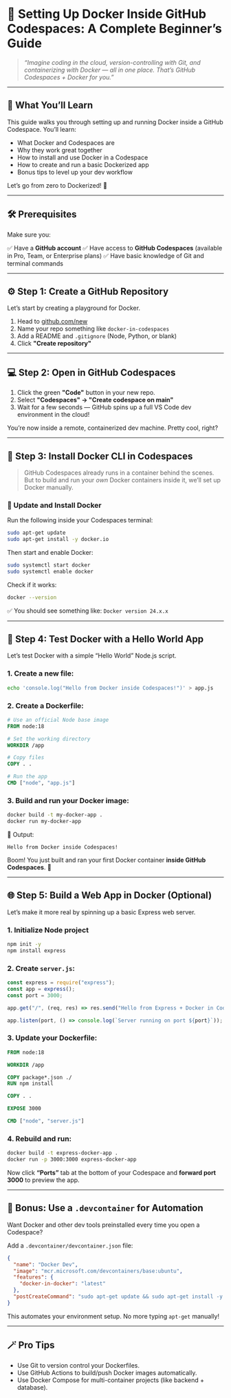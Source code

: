 # 🚀 Setting Up Docker Inside GitHub Codespaces: A Complete Beginner’s Guide

> *“Imagine coding in the cloud, version-controlling with Git, and containerizing with Docker — all in one place. That’s GitHub Codespaces + Docker for you.”*

---

## 🧠 What You’ll Learn

This guide walks you through setting up and running Docker inside a GitHub Codespace. You’ll learn:

* What Docker and Codespaces are
* Why they work great together
* How to install and use Docker in a Codespace
* How to create and run a basic Dockerized app
* Bonus tips to level up your dev workflow

Let’s go from zero to Dockerized! 🐳

---

## 🛠️ Prerequisites

Make sure you:

✅ Have a **GitHub account**
✅ Have access to **GitHub Codespaces** (available in Pro, Team, or Enterprise plans)
✅ Have basic knowledge of Git and terminal commands

---

## ⚙️ Step 1: Create a GitHub Repository

Let’s start by creating a playground for Docker.

1. Head to [github.com/new](https://github.com/new)
2. Name your repo something like `docker-in-codespaces`
3. Add a README and `.gitignore` (Node, Python, or blank)
4. Click **"Create repository"**

---

## 💻 Step 2: Open in GitHub Codespaces

1. Click the green **"Code"** button in your new repo.
2. Select **"Codespaces" → "Create codespace on main"**
3. Wait for a few seconds — GitHub spins up a full VS Code dev environment in the cloud!

You’re now inside a remote, containerized dev machine. Pretty cool, right?

---

## 🐳 Step 3: Install Docker CLI in Codespaces

> GitHub Codespaces already runs in a container behind the scenes. But to build and run your *own* Docker containers inside it, we’ll set up Docker manually.

### 🧰 Update and Install Docker

Run the following inside your Codespaces terminal:

```bash
sudo apt-get update
sudo apt-get install -y docker.io
```

Then start and enable Docker:

```bash
sudo systemctl start docker
sudo systemctl enable docker
```

Check if it works:

```bash
docker --version
```

✅ You should see something like: `Docker version 24.x.x`

---

## 🧪 Step 4: Test Docker with a Hello World App

Let’s test Docker with a simple “Hello World” Node.js script.

### 1. Create a new file:

```bash
echo 'console.log("Hello from Docker inside Codespaces!")' > app.js
```

### 2. Create a Dockerfile:

```Dockerfile
# Use an official Node base image
FROM node:18

# Set the working directory
WORKDIR /app

# Copy files
COPY . .

# Run the app
CMD ["node", "app.js"]
```

### 3. Build and run your Docker image:

```bash
docker build -t my-docker-app .
docker run my-docker-app
```

🎉 Output:

```
Hello from Docker inside Codespaces!
```

Boom! You just built and ran your first Docker container **inside GitHub Codespaces**. 👏

---

## 🌐 Step 5: Build a Web App in Docker (Optional)

Let’s make it more real by spinning up a basic Express web server.

### 1. Initialize Node project

```bash
npm init -y
npm install express
```

### 2. Create `server.js`:

```js
const express = require("express");
const app = express();
const port = 3000;

app.get("/", (req, res) => res.send("Hello from Express + Docker in Codespaces!"));

app.listen(port, () => console.log(`Server running on port ${port}`));
```

### 3. Update your Dockerfile:

```Dockerfile
FROM node:18

WORKDIR /app

COPY package*.json ./
RUN npm install

COPY . .

EXPOSE 3000

CMD ["node", "server.js"]
```

### 4. Rebuild and run:

```bash
docker build -t express-docker-app .
docker run -p 3000:3000 express-docker-app
```

Now click **“Ports”** tab at the bottom of your Codespace and **forward port 3000** to preview the app.

---

## 🧹 Bonus: Use a `.devcontainer` for Automation

Want Docker and other dev tools preinstalled every time you open a Codespace?

Add a `.devcontainer/devcontainer.json` file:

```json
{
  "name": "Docker Dev",
  "image": "mcr.microsoft.com/devcontainers/base:ubuntu",
  "features": {
    "docker-in-docker": "latest"
  },
  "postCreateCommand": "sudo apt-get update && sudo apt-get install -y docker.io"
}
```

This automates your environment setup. No more typing `apt-get` manually!

---

## 🪄 Pro Tips

* Use Git to version control your Dockerfiles.
* Use GitHub Actions to build/push Docker images automatically.
* Use Docker Compose for multi-container projects (like backend + database).
